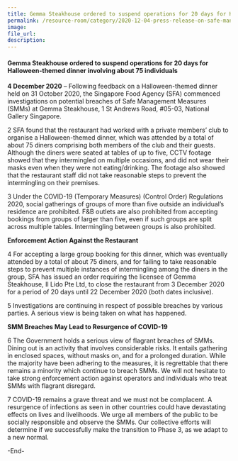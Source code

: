 ```yaml
---  
title: Gemma Steakhouse ordered to suspend operations for 20 days for Halloween-themed dinner involving about 75 individuals  
permalink: /resource-room/category/2020-12-04-press-release-on-safe-management-measures-at-gemma-steakhouse/  
image:  
file_url:  
description:  
---  
```


#### Gemma Steakhouse ordered to suspend operations for 20 days for Halloween-themed dinner involving about 75 individuals  

**4 December 2020** – Following feedback on a Halloween-themed dinner held on 31 October 2020, the Singapore Food Agency (SFA) commenced investigations on potential breaches of Safe Management Measures (SMMs) at Gemma Steakhouse, 1 St Andrews Road, #05-03, National Gallery Singapore.  

2 SFA found that the restaurant had worked with a private members’ club to organise a Halloween-themed dinner, which was attended by a total of about 75 diners comprising both members of the club and their guests. Although the diners were seated at tables of up to five, CCTV footage showed that they intermingled on multiple occasions, and did not wear their masks even when they were not eating/drinking. The footage also showed that the restaurant staff did not take reasonable steps to prevent the intermingling on their premises.  

3 Under the COVID-19 (Temporary Measures) (Control Order) Regulations 2020, social gatherings of groups of more than five outside an individual’s residence are prohibited. F&B outlets are also prohibited from accepting bookings from groups of larger than five, even if such groups are split across multiple tables. Intermingling between groups is also prohibited.  

**Enforcement Action Against the Restaurant**  

4 For accepting a large group booking for this dinner, which was eventually attended by a total of about 75 diners, and for failing to take reasonable steps to prevent multiple instances of intermingling among the diners in the group, SFA has issued an order requiring the licensee of Gemma Steakhouse, Il Lido Pte Ltd, to close the restaurant from 3 December 2020 for a period of 20 days until 22 December 2020 (both dates inclusive).   

5 Investigations are continuing in respect of possible breaches by various parties. A serious view is being taken on what has happened.  

**SMM Breaches May Lead to Resurgence of COVID-19**  

6 The Government holds a serious view of flagrant breaches of SMMs. Dining out is an activity that involves considerable risks. It entails gathering in enclosed spaces, without masks on, and for a prolonged duration. While the majority have been adhering to the measures, it is regrettable that there remains a minority which continue to breach SMMs. We will not hesitate to take strong enforcement action against operators and individuals who treat SMMs with flagrant disregard.   

7 COVID-19 remains a grave threat and we must not be complacent. A resurgence of infections as seen in other countries could have devastating effects on lives and livelihoods.  We urge all members of the public to be socially responsible and observe the SMMs. Our collective efforts will determine if we successfully make the transition to Phase 3, as we adapt to a new normal.  

-End-

